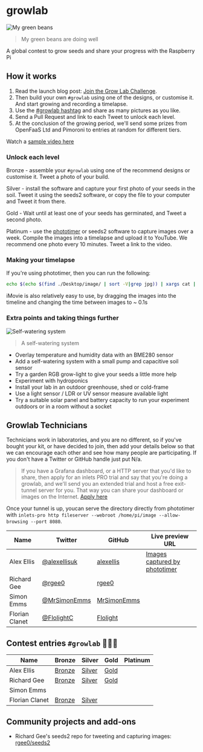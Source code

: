 # growlab

![My green beans](https://pbs.twimg.com/media/Ey1ugNwWgAIyUiJ?format=jpg&name=small)
> My green beans are doing well

A global contest to grow seeds and share your progress with the Raspberry Pi

## How it works

1) Read the launch blog post: [Join the Grow Lab Challenge](https://blog.alexellis.io/the-grow-lab-challenge/).
2) Then build your own `#growlab` using one of the designs, or customise it. And start growing and recording a timelapse.
3) Use the [#growlab hashtag](https://twitter.com/search?q=%23growlab&src=typed_query) and share as many pictures as you like.
4) Send a Pull Request and link to each Tweet to unlock each level.
5) At the conclusion of the growing period, we'll send some prizes from OpenFaaS Ltd and Pimoroni to entries at random for different tiers.

Watch a [sample video here](https://www.youtube.com/watch?v=Y5rQD2eePY4)

### Unlock each level

Bronze - assemble your `#growlab` using one of the recommend designs or customise it. Tweet a photo of your build.

Silver - install the software and capture your first photo of your seeds in the soil. Tweet it using the seeds2 software, or copy the file to your computer and Tweet it from there.

Gold - Wait until at least one of your seeds has germinated, and Tweet a second photo.

Platinum - use the [phototimer](https://github.com/alexellis/phototimer) or seeds2 software to capture images over a week. Compile the images into a timelapse and upload it to YouTube. We recommend one photo every 10 minutes. Tweet a link to the video.

### Making your timelapse

If you're using phototimer, then you can run the following:

```bash
echo $(echo $(find ./Desktop/image/ | sort -V|grep jpg)) | xargs cat | ffmpeg  -framerate 10 -f image2pipe -vcodec mjpeg -i - -vcodec libx264 out.mp4
```

iMovie is also relatively easy to use, by dragging the images into the timeline and changing the time between images to ~ 0.1s

### Extra points and taking things further

![Self-watering system](https://pbs.twimg.com/media/EzZ1vDsXMAgNQKF?format=jpg&name=small)
> A self-watering system

* Overlay temperature and humidity data with an BME280 sensor
* Add a self-watering system with a small pump and capacitive soil sensor
* Try a garden RGB grow-light to give your seeds a little more help
* Experiment with hydroponics
* Install your lab in an outdoor greenhouse, shed or cold-frame
* Use a light sensor / LDR or UV sensor measure available light
* Try a suitable solar panel and battery capacity to run your experiment outdoors or in a room without a socket

## Growlab Technicians

Technicians work in laboratories, and you are no different, so if you've bought your kit, or have decided to join, then add your details below so that we can encourage each other and see how many people are participating. If you don't have a Twitter or GitHub handle just put N/a.

> If you have a Grafana dashboard, or a HTTP server that you'd like to share, then apply for an inlets PRO trial and say that you're doing a growlab, and we'll send you an extended trial and host a free exit-tunnel server for you. That way you can share your dashboard or images on the Internet. [Apply here](https://inlets.dev/)

Once your tunnel is up, youcan serve the directory directly from phototimer with `inlets-pro http fileserver --webroot /home/pi/image --allow-browsing --port 8080`.

| Name                | Twitter         | GitHub        | Live preview URL |
|---------------------|-----------------|---------------|------------------|
| Alex Ellis | [@alexellisuk](https://twitter.com/alexellisuk) | [alexellis](https://github.com/alexellis)  | [Images captured by phototimer](https://alexellis-growlab.exit.o6s.io/) |
| Richard Gee | [@rgee0](https://twitter.com/rgee0) | [rgee0](https://github.com/rgee0)  | |
| Simon Emms | [@MrSimonEmms](https://twitter.com/MrSimonEmms)  | [MrSimonEmms](https://github.com/MrSimonEmms)  | |
| Florian Clanet | [@FlolightC](https://twitter.com/FlolightC)  | [Flolight](https://github.com/Flolight) |

## Contest entries `#growlab` 🥇🥈🥉

| Name  | Bronze   | Silver   | Gold   | Platinum |
|-------|----------|----------|--------|----------|
| Alex Ellis        | [Bronze](https://twitter.com/alexellisuk/status/1380227185894690823)  |  [Silver](https://twitter.com/alexellisuk/status/1380227185894690823) | [Gold](https://twitter.com/alexellisuk/status1380417347861774337)  |   |
| Richard Gee       | [Bronze](https://twitter.com/rgee0/status/1383379807585521665)  | [Silver](https://twitter.com/rgee0/status/1383379805928759301)  | [Gold](https://twitter.com/rgee0/status/1384414687748673538)  |   |
|  Simon Emms       |   |   |   |
|  Florian Clanet   | [Bronze](https://twitter.com/FlolightC/status/1384587367785369602) | [Silver](https://twitter.com/FlolightC/status/1383802323164561418) |   | |

## Community projects and add-ons

* Richard Gee's seeds2 repo for tweeting and capturing images: [rgee0/seeds2](https://github.com/rgee0/seeds2)
